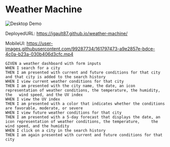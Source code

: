 # Weather Machine
![Desktop Demo](demo.gif)

DeployedURL:
https://jgault87.github.io/weather-machine/

MobileUI:
https://user-images.githubusercontent.com/99287734/161797473-a9e2857e-bdce-4c0a-b23a-030b406d3cfc.mp4


	GIVEN a weather dashboard with form inputs
	WHEN I search for a city
	THEN I am presented with current and future conditions for that city and that city is added to the search history
	WHEN I view current weather conditions for that city
	THEN I am presented with the city name, the date, an icon representation of weather conditions, the temperature, the humidity, the   wind speed, and the UV index
	WHEN I view the UV index
	THEN I am presented with a color that indicates whether the conditions are favorable, moderate, or severe
	WHEN I view future weather conditions for that city
	THEN I am presented with a 5-day forecast that displays the date, an icon representation of weather conditions, the temperature,     the wind speed, and the humidity
	WHEN I click on a city in the search history
	THEN I am again presented with current and future conditions for that city
